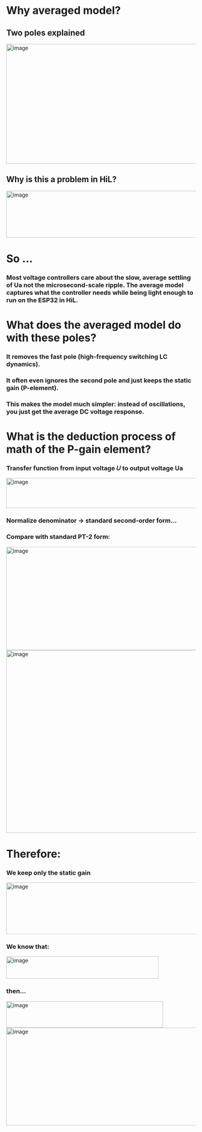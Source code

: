 # Why averaged model? 


## Two poles explained

<img width="953" height="318" alt="image" src="https://github.com/user-attachments/assets/4ce4163b-c271-47f0-808e-36b3223632cb" />

## Why is this a problem in HiL?
<img width="699" height="124" alt="image" src="https://github.com/user-attachments/assets/61567eae-846c-4a1e-8466-dfdb01460558" />

# So ...
### Most voltage controllers care about the slow, average settling of  Ua not the microsecond-scale ripple. The average model captures what the controller needs while being light enough to run on the ESP32 in HiL.

# What does the averaged model do with these poles?
### It removes the fast pole (high-frequency switching LC dynamics).
### It often even ignores the second pole and just keeps the static gain (P-element).
### This makes the model much simpler: instead of oscillations, you just get the average DC voltage response.
# What is the deduction process of math of the P-gain element?
### Transfer function from input voltage 𝑈 to output voltage Ua
<img width="945" height="80" alt="image" src="https://github.com/user-attachments/assets/f117a417-2ccb-4651-8dc3-cfa899c0c48a" />

### Normalize denominator → standard second-order form...

### Compare with standard PT-2 form:
<img width="646" height="274" alt="image" src="https://github.com/user-attachments/assets/54e1d07a-9173-4578-8091-49b60cbdb63a" />

<img width="655" height="485" alt="image" src="https://github.com/user-attachments/assets/237a3821-a5b0-4324-a988-865ec0564c6f" />

# Therefore:
### We keep only the static gain
<img width="896" height="137" alt="image" src="https://github.com/user-attachments/assets/d96d897e-27c7-4545-88c3-455d976b477d" />

### We know that: 
<img width="405" height="59" alt="image" src="https://github.com/user-attachments/assets/18b97768-674f-4382-9dd8-eb58aacd0712" />

### then...
<img width="417" height="70" alt="image" src="https://github.com/user-attachments/assets/997824be-d70c-4312-9ae8-8028965783eb" />

<img width="712" height="260" alt="image" src="https://github.com/user-attachments/assets/02a82d9b-1efa-4b55-8320-769cb39b7704" />


